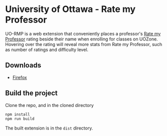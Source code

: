 # University of Ottawa - Rate my Professor
UO-RMP is a web extension that conveniently places a professor's [Rate my Professor](https://www.ratemyprofessors.com) rating beside their name when enrolling for classes on UOZone. Hovering over the rating will reveal more stats from Rate my Professor, such as number of ratings and difficulty level.

## Downloads
* [Firefox](https://addons.mozilla.org/en-US/firefox/addon/uo-rate-my-prof/)

## Build the project
Clone the repo, and in the cloned directory
```
npm install
npm run build
```
The built extension is in the `dist` directory.
